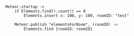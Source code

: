 


	Meteor.startup ->
		if Elements.find().count() == 0
			Elements.insert x: 100, y: 100, roomID: "test"

		Meteor.publish "elementsForRoom", (roomID) ->
			Elements.find {roomID: roomID}